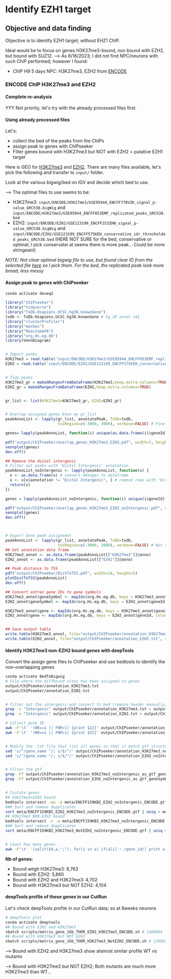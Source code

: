 # Identify EZH1 target

## Objective and data finding
Objective is to identify EZH1 target; without EHZ1 ChIP.

Ideal would be to focus on genes H3K27me3-bound, non bound with EZH2, but bound with SUZ12. --> As 6/16/2023; I did not find NPC/neurons with such ChiP performed; however I found:
- ChIP H9 5 days NPC: H3K27me3, EZH2 from [ENCODE](https://www.encodeproject.org/biosamples/ENCBS018TPT/ 
) 

### ENCODE ChIP H3K27me3 and EZH2

#### Complete re-analysis

YYY Not priority, let's try with the already processed files first.


#### Using already processed files

Let's:
- collect the bed of the peaks from the ChIPs
- assign peak to genes with ChIPseeker
- Filter genes bound with H3K27me3 but NOT with EZH2 = putative EZH1 target 


Here is GEO for [H3K27me3](https://www.ncbi.nlm.nih.gov/geo/query/acc.cgi?acc=GSE123199) and [EZH2](https://www.ncbi.nlm.nih.gov/geo/query/acc.cgi?acc=GSE95944). There are many files available, let's pick the following and transfer to `input/` folder.


Look at the various bigwig/bed on IGV and decide which bed to use.

--> The optimal files to use seems to be:
- H3K27me3: `input/ENCODE/H3K27me3/GSE95944_ENCFF778VZK_signal_p-value_GRCh38.bigWig` and `input/ENCODE/H3K27me3/GSE95944_ENCFF053EMF_replicated_peaks_GRCh38.bed`
- EZH2: `input/ENCODE/EZH2/GSE123199_ENCFF253ZHN_signal_p-value_GRCh38.bigWig` and `input/ENCODE/EZH2/GSE123199_ENCFF575KEH_conservative_idr_thresholded_peaks_GRCh38.bed` (HERE NOT SURE for the bed, conservative or optimal; I pick conservatei at seems there is more peak... Could be more stringeant)


*NOTE: Not clear optimal bigwig file to use, but found clear ID from the selected file [here](https://github.com/kundajelab/encode-ui-sandbox/blob/master/data/ENCODE2018Core.tsv) so I pick them. For the bed, the replicated peak look more broad; less messy*


#### Assign peak to genes with ChIPseeker



```bash
conda activate deseq2
```

```R
library("ChIPseeker")
library("tidyverse")
library("TxDb.Hsapiens.UCSC.hg38.knownGene")
txdb <- TxDb.Hsapiens.UCSC.hg38.knownGene # hg 38 annot v41
library("clusterProfiler")
library("meshes")
library("ReactomePA")
library("org.Hs.eg.db")
library(VennDiagram)


# Import peaks
H3K27me3 = read.table('input/ENCODE/H3K27me3/GSE95944_ENCFF053EMF_replicated_peaks_GRCh38.bed') %>% dplyr::rename(Chr=V1, start=V2, end=V3, name=V4, V5=V5, V6=V6, V7=V7, V8=V8, FC=V9, V10=V10) 
EZH2 = read.table('input/ENCODE/EZH2/GSE123199_ENCFF575KEH_conservative_idr_thresholded_peaks_GRCh38.bed') %>% dplyr::rename(Chr=V1, start=V2, end=V3, V4=V4, V5=V5, V6=V6, V7=V7, V8=V8, FC=V9, V10=V10) 


# Tidy peaks
H3K27me3_gr = makeGRangesFromDataFrame(H3K27me3,keep.extra.columns=TRUE)
EZH2_gr = makeGRangesFromDataFrame(EZH2,keep.extra.columns=TRUE)


gr_list <- list(H3K27me3=H3K27me3_gr, EZH2=EZH2_gr)


# Overlap assigned genes btwn my gr_list
peakAnnoList <- lapply(gr_list, annotatePeak, TxDb=txdb,
                       tssRegion=c(-3000, 3000), verbose=FALSE) # Fine-tune here gene peak assignemnt

genes= lapply(peakAnnoList, function(i) unique(as.data.frame(i)$geneId))

pdf("output/ChIPseeker/overlap_genes_H3K27me3_EZH2.pdf", width=7, height=7)
vennplot(genes)
dev.off()

## Remove the distal intergenic
# Filter out peaks with 'Distal Intergenic' annotation
peakAnnoList_noIntergenic <- lapply(peakAnnoList, function(x) {
  x <- as.data.frame(x) # convert GRanges to dataframe
  x <- x[x$annotation != "Distal Intergenic", ] # remove rows with 'Distal Intergenic'
  return(x)
})

genes = lapply(peakAnnoList_noIntergenic, function(i) unique(i$geneId))

pdf("output/ChIPseeker/overlap_genes_H3K27me3_EZH2_noIntergenic.pdf", width=7, height=7) # 
vennplot(genes)
dev.off()



# Export Gene peak assignemnt
peakAnnoList <- lapply(gr_list, annotatePeak, TxDb=txdb,
                       tssRegion=c(-3000, 3000), verbose=FALSE) # Not sure defeining the tssRegion is used here
## Get annotation data frame
H3K27me3_annot <- as.data.frame(peakAnnoList[["H3K27me3"]]@anno)
EZH2_annot <- as.data.frame(peakAnnoList[["EZH2"]]@anno)

## Peak distance to TSS
pdf("output/ChIPseeker/DistToTSS.pdf", width=14, height=5)
plotDistToTSS(peakAnnoList)
dev.off()

## Convert entrez gene IDs to gene symbols
H3K27me3_annot$geneSymbol <- mapIds(org.Hs.eg.db, keys = H3K27me3_annot$geneId, column = "SYMBOL", keytype = "ENTREZID")
EZH2_annot$geneSymbol <- mapIds(org.Hs.eg.db, keys = EZH2_annot$geneId, column = "SYMBOL", keytype = "ENTREZID")

H3K27me3_annot$gene <- mapIds(org.Hs.eg.db, keys = H3K27me3_annot$geneId, column = "ENSEMBL", keytype = "ENTREZID")
EZH2_annot$gene <- mapIds(org.Hs.eg.db, keys = EZH2_annot$geneId, column = "ENSEMBL", keytype = "ENTREZID")


## Save output table
write.table(H3K27me3_annot, file="output/ChIPseeker/annotation_H3K27me3.txt", sep="\t", quote=F, row.names=F)
write.table(EZH2_annot, file="output/ChIPseeker/annotation_EZH2.txt", sep="\t", quote=F, row.names=F)
```




#### Identify H3K27me3 non-EZH2 bound genes with deepTools

Convert the assign gene files to ChIPseeker and use bedtools to identify the non-overlapping genes


```bash
conda activate BedToBigwig
# File where the diffbound sites has been assigned to genes
output/ChIPseeker/annotation_H3K27me3.txt
output/ChIPseeker/annotation_EZH2.txt


# filter out the intergenic and convert to bed (remove header manually)
grep -v "Intergenic" output/ChIPseeker/annotation_H3K27me3.txt > output/ChIPseeker/annotation_H3K27me3_noIntergenic.bed
grep -v "Intergenic" output/ChIPseeker/annotation_EZH2.txt > output/ChIPseeker/annotation_EZH2_noIntergenic.bed

# Collect gene ID
awk -F'\t' '(NR==1 || FNR>1) {print $22}' output/ChIPseeker/annotation_H3K27me3_noIntergenic.bed | sort | uniq > output/ChIPseeker/annotation_H3K27me3_noIntergenic_geneSymbol.txt
awk -F'\t' '(NR==1 || FNR>1) {print $22}' output/ChIPseeker/annotation_EZH2_noIntergenic.bed | sort | uniq > output/ChIPseeker/annotation_EZH2_noIntergenic_geneSymbol.txt


# Modify the .txt file that list all genes so that it match gtf structure
sed 's/^/gene_name "/; s/$/"/' output/ChIPseeker/annotation_H3K27me3_noIntergenic_geneSymbol.txt > output/ChIPseeker/annotation_H3K27me3_noIntergenic_as_gtf_geneSymbol.txt
sed 's/^/gene_name "/; s/$/"/' output/ChIPseeker/annotation_EZH2_noIntergenic_geneSymbol.txt > output/ChIPseeker/annotation_EZH2_noIntergenic_as_gtf_geneSymbol.txt


# Filter the gtf
grep -Ff output/ChIPseeker/annotation_H3K27me3_noIntergenic_as_gtf_geneSymbol.txt meta/ENCFF159KBI.gtf > meta/ENCFF159KBI_H3K27me3_noIntergenic_ENCODE.gtf
grep -Ff output/ChIPseeker/annotation_EZH2_noIntergenic_as_gtf_geneSymbol.txt meta/ENCFF159KBI.gtf > meta/ENCFF159KBI_EZH2_noIntergenic_ENCODE.gtf


# Isolate genes
## H3K27me3+EZH2 bound
bedtools intersect -wa -a meta/ENCFF159KBI_EZH2_noIntergenic_ENCODE.gtf -b meta/ENCFF159KBI_H3K27me3_noIntergenic_ENCODE.gtf > meta/ENCFF159KBI_EZH2_H3K27me3_noIntergenic_ENCODE.gtf
### Sort and remove dupplicates
sort meta/ENCFF159KBI_EZH2_H3K27me3_noIntergenic_ENCODE.gtf | uniq > meta/ENCFF159KBI_EZH2_H3K27me3_noIntergenic_ENCODE_sort.gtf
## H3K27me3 NON-EZH2 bound
bedtools intersect -v -a meta/ENCFF159KBI_H3K27me3_noIntergenic_ENCODE.gtf -b meta/ENCFF159KBI_EZH2_noIntergenic_ENCODE.gtf > meta/ENCFF159KBI_H3K27me3_NotEZH2_noIntergenic_ENCODE.gtf
### Sort and remove dupplicates
sort meta/ENCFF159KBI_H3K27me3_NotEZH2_noIntergenic_ENCODE.gtf | uniq > meta/ENCFF159KBI_H3K27me3_NotEZH2_noIntergenic_ENCODE_sort.gtf


# Count how many genes
awk -F'\t' '{split($9,a,";"); for(i in a) if(a[i] ~ /gene_id/) print a[i]}' meta/ENCFF159KBI_H3K27me3_NotEZH2_noIntergenic_ENCODE.gtf | tr -d ' ' | tr -d '\"' | sort | uniq | wc -l
```
**Nb of genes:**
- Bound witgh H3K27me3: 8,763
- Bound with EZH2: 5,860
- Bound with EZH2 and H3K27me3: 4,702
- Bound with H3K27me3 but NOT EZH2: 4,104


#### deepTools profile of these genes in our CutRun

Let's check deepTools profile in our CutRun data; so at 8weeks neurons

```bash
# deepTools plot
conda activate deeptools
## Bound with EZH2 and H3K27me3
sbatch scripts/matrix_gene_1kb_THOR_EZH2_H3K27me3_ENCODE.sh # 1368994
## Bound with H3K27me3 but NOT EZH2
sbatch scripts/matrix_gene_1kb_THOR_H3K27me3_NotEZH2_ENCODE.sh # 1369033
```

--> Bound with EZH2 and H3K27me3 show alsmost similar profile WT vs mutants

--> Bound with H3K27me3 but NOT EZH2; Both mutants are much more H3K27me3 than WT... 

